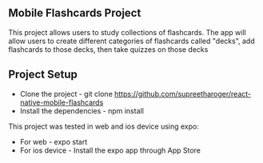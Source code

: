 ## Mobile Flashcards Project

This project allows users to study collections of flashcards. The app will allow users to create different categories of flashcards called "decks", add flashcards to those decks, then take quizzes on those decks

## Project Setup
* Clone the project - git clone https://github.com/supreetharoger/react-native-mobile-flashcards
* Install the dependencies - npm install

This project was tested in web and ios device using expo:
* For web - expo start
* For ios device - Install the expo app through App Store


